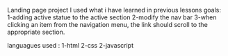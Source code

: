 Landing page project 
I used what i have learned in previous lessons 
goals:
1-adding active statue to the active section 
2-modify the nav bar 
3-when clicking an item from the navigation menu, the link should scroll to the appropriate section.

languagues used :
1-html
2-css 
2-javascript

